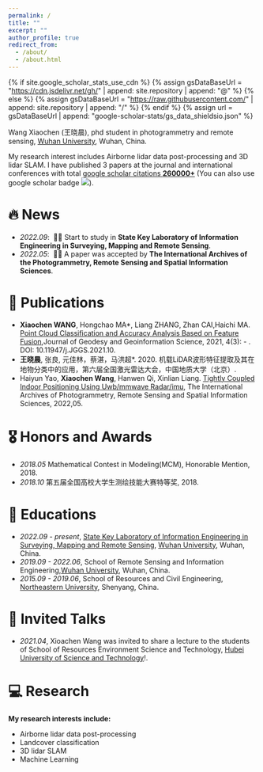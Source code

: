 ```yaml
---
permalink: /
title: ""
excerpt: ""
author_profile: true
redirect_from: 
  - /about/
  - /about.html
---
```


{% if site.google_scholar_stats_use_cdn %}
{% assign gsDataBaseUrl = "https://cdn.jsdelivr.net/gh/" | append: site.repository | append: "@" %}
{% else %}
{% assign gsDataBaseUrl = "https://raw.githubusercontent.com/" | append: site.repository | append: "/" %}
{% endif %}
{% assign url = gsDataBaseUrl | append: "google-scholar-stats/gs_data_shieldsio.json" %}

<span class='anchor' id='about-me'></span>

Wang Xiaochen (王晓晨), phd student in photogrammetry and remote sensing, [Wuhan University](https://whu.edu.cn/), Wuhan, China.

My research interest includes Airborne lidar data post-processing and 3D lidar SLAM. I have published 3 papers at the journal and international conferences with total <a href='https://scholar.google.com/citations?user=DhtAFkwAAAAJ'>google scholar citations <strong><span id='total_cit'>260000+</span></strong></a> (You can also use google scholar badge <a href='https://scholar.google.com/citations?user=DhtAFkwAAAAJ'><img src="https://img.shields.io/endpoint?url={{ url | url_encode }}&logo=Google%20Scholar&labelColor=f6f6f6&color=9cf&style=flat&label=citations"></a>).


# 🔥 News
- *2022.09*: &nbsp;🎉🎉 Start to study in **State Key Laboratory of Information Engineering in Surveying, Mapping and Remote Sensing**. 
- *2022.05*: &nbsp;🎉🎉 A paper was accepted by **The International Archives of the Photogrammetry, Remote Sensing and Spatial Information Sciences**. 

# 📝 Publications 

- **Xiaochen WANG**, Hongchao MA*, Liang ZHANG, Zhan CAI,Haichi MA. [Point Cloud Classification and Accuracy Analysis Based on Feature Fusion](http://jggs.sinomaps.com/EN/10.11947/j.JGGS.2021.0304),Journal of Geodesy and Geoinformation Science, 2021, 4(3): - . DOI: 10.11947/j.JGGS.2021.10.
- **王晓晨**, 张良, 元佳林，蔡湛，马洪超*. 2020. 机载LiDAR波形特征提取及其在地物分类中的应用，第六届全国激光雷达大会，中国地质大学（北京）.
- Haiyun Yao, **Xiaochen Wang**, Hanwen Qi, Xinlian Liang. [Tightly Coupled Indoor Positioning Using Uwb/mmwave Radar/imu](https://www.proquest.com/openview/3df90c455b747569bc0c14a224a5f5d9/1?pq-origsite=gscholar&cbl=2037674), The International Archives of Photogrammetry, Remote Sensing and Spatial Information Sciences, 2022,05.

# 🎖 Honors and Awards
- *2018.05* Mathematical Contest in Modeling(MCM), Honorable Mention, 2018.
- *2018.10* 第五届全国高校大学生测绘技能大赛特等奖, 2018.

# 📖 Educations
- *2022.09 - present*, [State Key Laboratory of Information Engineering in Surveying, Mapping and Remote Sensing](http://www.lmars.whu.edu.cn/), [Wuhan University](https://whu.edu.cn/), Wuhan, China.
- *2019.09 - 2022.06*, School of Remote Sensing and Information Engineering,[Wuhan University](https://whu.edu.cn/), Wuhan, China. 
- *2015.09 - 2019.06*, School of Resources and Civil Engineering, [Northeastern University](http://www.neu.edu.cn/), Shenyang, China. 

# 💬 Invited Talks
- *2021.04*, Xioachen Wang was invited to share a lecture to the students of School of Resources Environment Science and Technology, [Hubei University of Science and Technology](https://www.hbust.edu.cn/)!. 

# 💻 Research
**My research interests include:**
- Airborne lidar data post-processing
- Landcover classification
- 3D lidar SLAM
- Machine Learning


